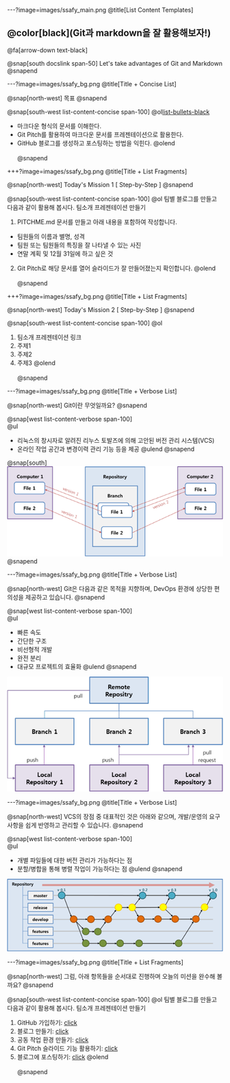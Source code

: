 ---?image=images/ssafy_main.png
@title[List Content Templates]

## @color[black](Git과 markdown을 잘 활용해보자!)

@fa[arrow-down text-black]

@snap[south docslink span-50]
Let's take advantages of Git and Markdown
@snapend

---?image=images/ssafy_bg.png
@title[Title + Concise List]

@snap[north-west]
목표
@snapend

@snap[south-west list-content-concise span-100]
@ol[list-bullets-black](false)
- 마크다운 형식의 문서를 이해한다.
- Git Pitch를 활용하여 마크다운 문서를 프레젠테이션으로 활용한다.
- GitHub 블로그를 생성하고 포스팅하는 방법을 익힌다.
@olend
<br><br>
@snapend

+++?image=images/ssafy_bg.png
@title[Title + List Fragments]

@snap[north-west]
Today's Mission 1 [ Step-by-Step ]
@snapend

@snap[south-west list-content-concise span-100]
@ol
팀별 블로그를 만들고 다음과 같이 활용해 봅시다.
팀소개 프레젠테이션 만들기
1. PITCHME.md 문서를 만들고 아래 내용을 포함하여 작성합니다.
- 팀원들의 이름과 별명, 성격
- 팀원 또는 팀원들의 특징을 잘 나타낼 수 있는 사진 
- 연말 계획 및 12월 31일에 하고 싶은 것
2. Git Pitch로 해당 문서를 열어 슬라이드가 잘 만들어졌는지 확인합니다. 
@olend
<br><br>
@snapend

+++?image=images/ssafy_bg.png
@title[Title + List Fragments]

@snap[north-west]
Today's Mission 2 [ Step-by-Step ]
@snapend

@snap[south-west list-content-concise span-100]
@ol
1. 팀소개 프레젠테이션 링크
2. 주제1
3. 주제2
4. 주제3
@olend
<br><br>
@snapend

---?image=images/ssafy_bg.png
@title[Title + Verbose List]

@snap[north-west]
Git이란 무엇일까요?
@snapend

@snap[west list-content-verbose span-100]
<br>
@ul[](false)
- 리눅스의 창시자로 알려진 리누스 토발즈에 의해 고안된 버전 관리 시스템(VCS)
- 온라인 작업 공간과 변경이력 관리 기능 등을 제공
@ulend
@snapend

@snap[south]
![What is Git](images/what_is_git.png)
@snapend

---?image=images/ssafy_bg.png
@title[Title + Verbose List]

@snap[north-west]
Git은 다음과 같은 목적을 지향하며, DevOps 환경에 상당한 편의성을 제공하고 있습니다. 
@snapend

@snap[west list-content-verbose span-100]
<br>
@ul[](false)
- 빠른 속도 
- 간단한 구조 
- 비선형적 개발 
- 완전 분리 
- 대규모 프로젝트의 효율화
@ulend
@snapend

![Purpose of Git](images/purpose_of_git.png)

---?image=images/ssafy_bg.png
@title[Title + Verbose List]

@snap[north-west]
VCS의 장점 중 대표적인 것은 아래와 같으며, 개발/운영의 요구사항을 쉽게 반영하고 관리할 수 있습니다. 
@snapend

@snap[west list-content-verbose span-100]
<br>
@ul[](false)
- 개별 파일들에 대한 버전 관리가 가능하다는 점 
- 분할/병합을 통해 병렬 작업이 가능하다는 점
@ulend
@snapend

![Pros of VCS](images/pros_of_vcs.png)

---?image=images/ssafy_bg.png
@title[Title + List Fragments]

@snap[north-west]
그럼, 아래 항목들을 순서대로 진행하며 오늘의 미션을 완수해 볼까요?
@snapend

@snap[south-west list-content-concise span-100]
@ol
팀별 블로그를 만들고 다음과 같이 활용해 봅시다.
팀소개 프레젠테이션 만들기
1. GitHub 가입하기: [click](https://ssafy2018.github.io/public/Join-GitHub/)
2. 블로그 만들기: [click](https://ssafy2018.github.io/public/Add-Collaborator/) 
3. 공동 작업 환경 만들기: [click](https://ssafy2018.github.io/public/Slideshow-with-GitPitch/)
4. Git Pitch 슬라이드 기능 활용하기: [click](https://ssafy2018.github.io/public/Create-Page-with-Theme/) 
5. 블로그에 포스팅하기: [click](https://ssafy2018.github.io/public/Posting-on-Your-Blog/)
@olend
<br><br>
@snapend
